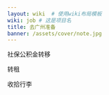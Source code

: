 ```yaml
---
layout: wiki  # 使用wiki布局模板
wiki: job # 这是项目名
title: 去广州准备
banner: /assets/cover/note.jpg
---
```


社保公积金转移

转租

收拾行李